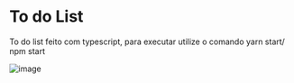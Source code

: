 <h1>To do List</h1>

To do list feito com typescript, para executar utilize o comando yarn start/ npm start

![image](https://user-images.githubusercontent.com/68303667/158086267-2e934631-43a8-450e-955c-d88ed9f0d46b.png)


